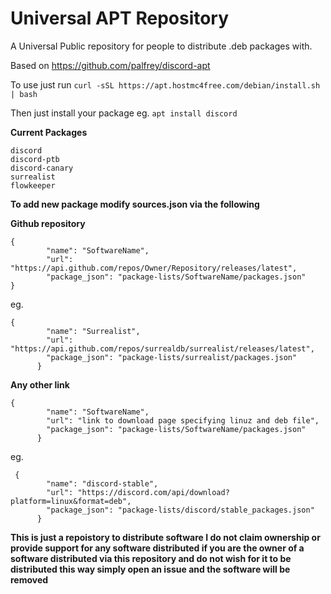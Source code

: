 # Universal APT Repository
A Universal Public repository for people to distribute .deb packages with.

Based on https://github.com/palfrey/discord-apt

To use just run 
```curl -sSL https://apt.hostmc4free.com/debian/install.sh | bash```

Then just install your package eg. 
```apt install discord```

**Current Packages**
```
discord
discord-ptb
discord-canary
surrealist
flowkeeper
```

**To add new package modify sources.json via the following**

**Github repository**

```
{
        "name": "SoftwareName",
        "url": "https://api.github.com/repos/Owner/Repository/releases/latest",
        "package_json": "package-lists/SoftwareName/packages.json"
}
```

eg.
```
{
        "name": "Surrealist",
        "url": "https://api.github.com/repos/surrealdb/surrealist/releases/latest",
        "package_json": "package-lists/surrealist/packages.json"
      }
```

**Any other link**

```
{
        "name": "SoftwareName",
        "url": "link to download page specifying linuz and deb file",
        "package_json": "package-lists/SoftwareName/packages.json"
      }
```
eg.
```
 {
        "name": "discord-stable",
        "url": "https://discord.com/api/download?platform=linux&format=deb",
        "package_json": "package-lists/discord/stable_packages.json"
      }
```


**This is just a repoistory to distribute software I do not claim ownership or provide support for any software distributed if you are the owner of a software distributed via this repository and do not wish for it to be distributed this way simply open an issue and the software will be removed**
